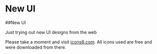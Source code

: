 # New UI
##New UI

Just trying out new UI designs from the web

Please take a moment and visit [icons8.com](https://icons8.com/).
All icons used are free and were downloaded from there. 